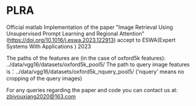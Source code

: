 # PLRA
Official matlab Implementation of the paper "Image Retrieval Using Unsupervised Prompt Learning and Regional Attention" (https://doi.org/10.1016/j.eswa.2023.122913) accept to ESWA(Expert Systems With Applications ) 2023

The paths of the features are (in the case of oxford5k features): ../data/vgg16/datasets/oxford5k_pool5/ The path to query image features is：../data/vgg16/datasets/oxford5k_nquery_pool5/ ('nquery' means no cropping of the query images)

For any queries regarding the paper and code you can contact us at: zbjyouxiang2020@163.com
